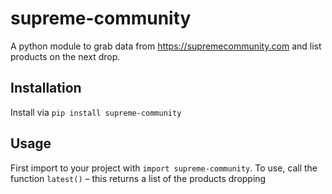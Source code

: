 # supreme-community

A python module to grab data from <https://supremecommunity.com> and list products on the next drop.

## Installation

Install via `pip install supreme-community`

## Usage

First import to your project with `import supreme-community`.
To use, call the function `latest()` – this returns a list of the products dropping